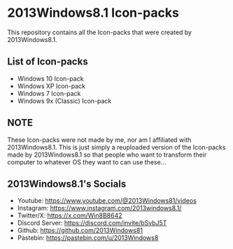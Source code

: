 # 2013Windows8.1 Icon-packs

This repository contains all the Icon-packs that were created by 2013Windows8.1.

## List of Icon-packs

- Windows 10 Icon-pack
- Windows XP Icon-pack
- Windows 7 Icon-pack
- Windows 9x (Classic) Icon-pack

## NOTE

These Icon-packs were not made by me, nor am I affiliated with 2013Windows8.1. This is just simply a reuploaded version of the Icon-packs made by 2013Windows8.1 so that people who want to transform their computer to whatever OS they want to can use these...

## 2013Windows8.1's Socials

- Youtube: https://www.youtube.com/@2013Windows81/videos
- Instagram: https://www.instagram.com/2013windows8.1/
- Twitter/X: https://x.com/Win8B8642
- Discord Server: https://discord.com/invite/bSvbJ5T
- Github: https://github.com/2013Windows81
- Pastebin: https://pastebin.com/u/2013Windows8

